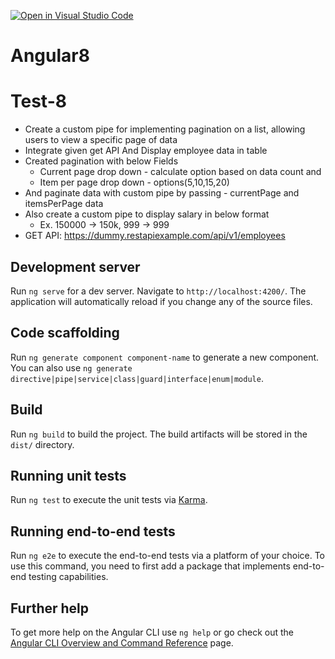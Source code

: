 [![Open in Visual Studio Code](https://classroom.github.com/assets/open-in-vscode-2e0aaae1b6195c2367325f4f02e2d04e9abb55f0b24a779b69b11b9e10269abc.svg)](https://classroom.github.com/online_ide?assignment_repo_id=18670490&assignment_repo_type=AssignmentRepo)
# Angular8

# Test-8
- Create a custom pipe for implementing pagination on a list, allowing users to view a specific page of data
- Integrate given get API And Display employee data in table
- Created pagination with below Fields 
    - Current page drop down -  calculate option based on data count and   
    - Item per page drop down -  options(5,10,15,20) 
- And paginate data with custom pipe by passing - currentPage and itemsPerPage data
- Also create a custom pipe to display salary in below format
    - Ex. 150000 -> 150k, 999 -> 999
- GET API: https://dummy.restapiexample.com/api/v1/employees

## Development server

Run `ng serve` for a dev server. Navigate to `http://localhost:4200/`. The application will automatically reload if you change any of the source files.

## Code scaffolding

Run `ng generate component component-name` to generate a new component. You can also use `ng generate directive|pipe|service|class|guard|interface|enum|module`.

## Build

Run `ng build` to build the project. The build artifacts will be stored in the `dist/` directory.

## Running unit tests

Run `ng test` to execute the unit tests via [Karma](https://karma-runner.github.io).

## Running end-to-end tests

Run `ng e2e` to execute the end-to-end tests via a platform of your choice. To use this command, you need to first add a package that implements end-to-end testing capabilities.

## Further help

To get more help on the Angular CLI use `ng help` or go check out the [Angular CLI Overview and Command Reference](https://angular.io/cli) page.
